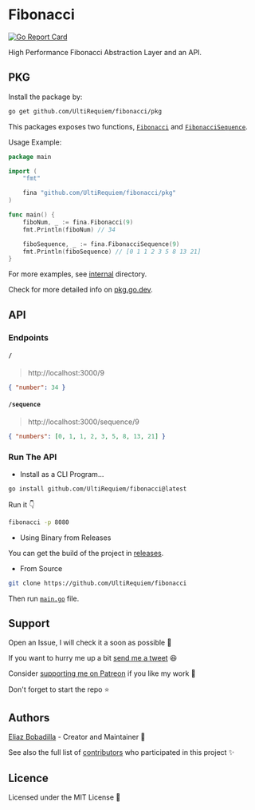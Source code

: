 # Fibonacci

[![Go Report Card](https://goreportcard.com/badge/github.com/UltiRequiem/fibonacci)](https://goreportcard.com/report/github.com/UltiRequiem/fibonnaci)

High Performance Fibonacci Abstraction Layer and an API.

## PKG

Install the package by:

```bash
go get github.com/UltiRequiem/fibonacci/pkg
```

This packages exposes two functions,
[`Fibonacci`](https://github.com/UltiRequiem/fibonacci/blob/main/pkg/root.go#L8)
and
[`FibonacciSequence`](https://github.com/UltiRequiem/fibonacci/blob/main/pkg/root.go#L34).

Usage Example:

```go
package main

import (
	"fmt"

	fina "github.com/UltiRequiem/fibonacci/pkg"
)

func main() {
	fiboNum, _ := fina.Fibonacci(9)
	fmt.Println(fiboNum) // 34

	fiboSequence, _ := fina.FibonacciSequence(9)
	fmt.Println(fiboSequence) // [0 1 1 2 3 5 8 13 21]
}
```

For more examples, see [internal](./internal/) directory.

Check for more detailed info on
[pkg.go.dev](https://pkg.go.dev/github.com/UltiRequiem/fibonacci/pkg).

## API

### Endpoints

#### `/`

> http://localhost:3000/9

```json
{ "number": 34 }
```

#### `/sequence`

> http://localhost:3000/sequence/9

```json
{ "numbers": [0, 1, 1, 2, 3, 5, 8, 13, 21] }
```

### Run The API

- Install as a CLI Program...

```sh
go install github.com/UltiRequiem/fibonacci@latest
```

Run it 👇

```bash
fibonacci -p 8080
```

- Using Binary from Releases

You can get the build of the project in
[releases](https://github.com/UltiRequiem/fibonacci/releases/latest).

- From Source

```sh
git clone https://github.com/UltiRequiem/fibonacci
```

Then run [`main.go`](./main.go) file.

## Support

Open an Issue, I will check it a soon as possible 👀

If you want to hurry me up a bit
[send me a tweet](https://twitter.com/UltiRequiem) 😆

Consider [supporting me on Patreon](https://patreon.com/UltiRequiem) if you like
my work 🙏

Don't forget to start the repo ⭐

## Authors

[Eliaz Bobadilla](https://ultirequiem.com) - Creator and Maintainer 💪

See also the full list of
[contributors](https://github.com/UltiRequiem/fibonacci/contributors) who
participated in this project ✨

## Licence

Licensed under the MIT License 📄

